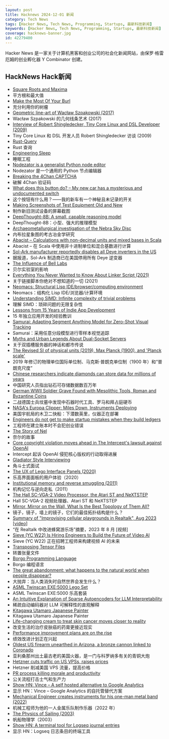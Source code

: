 ```yaml
---
layout: post
title: Hacknews 2024-12-01 新闻
category: Tech News
tags: [Hacker News, Tech News, Programming, Startups, 最新科技新闻]
keywords: [Hacker News, Tech News, Programming, Startups, 最新科技新闻]
coverage: hacknews-banner.jpg
id: 42279400
---
```


Hacker News 是一家关于计算机黑客和创业公司的社会化新闻网站，由保罗·格雷厄姆的创业孵化器 Y Combinator 创建。

## HackNews Hack新闻

- [Square Roots and Maxima](https://leancrew.com/all-this/2024/11/square-roots-and-maxima/)
- 平方根和最大值
- [Make the Most Of Your Burl](https://www.cindydrozda.com/html/Video_Pages/VideoMostOfBurl.html)
- 充分利用你的树瘤
- [Geometric line-art of Wacław Szpakowski (2017)](https://www.theparisreview.org/blog/2017/02/15/rhythmical-lines/)
- Wacław Szpakowski 的几何线条艺术 (2017)
- [Interview of Robert Shingledecker, Tiny Core Linux and DSL Developer (2009)](https://distrowatch.com/weekly.php?issue=20090323#feature)
- Tiny Core Linux 和 DSL 开发人员 Robert Shingledecker 访谈 (2009)
- [Rust-Query](https://blog.lucasholten.com/rust-query-announcement/)
- Rust 查询
- [Engineering Sleep](https://minjunes.ai/posts/sleep/index.html)
- 睡眠工程
- [Nodezator is a generalist Python node editor](https://github.com/IndiePython/nodezator)
- Nodezator 是一个通用的 Python 节点编辑器
- [Breaking the 4Chan CAPTCHA](https://www.nullpt.rs/breaking-the-4chan-captcha)
- 破解 4Chan 验证码
- [What does this button do? – My new car has a mysterious and undocumented switch](https://blog.koenvh.nl/what-does-this-button-do-cm42u2oi7000a09l42f54g2pr)
- 这个按钮有什么用？——我的新车有一个神秘且未记录的开关
- [Making Screenshots of Test Equipment Old and New](https://tomverbeure.github.io/2024/11/29/Making-Screenshots-of-Test-Equipment.html)
- 制作新旧测试设备的屏幕截图
- [DeepThought-8B: A small, capable reasoning model](https://www.ruliad.co/news/introducing-deepthought8b)
- DeepThought-8B：小型、强大的推理模型
- [Archaeometallurgical investigation of the Nebra Sky Disc](https://www.nature.com/articles/s41598-024-80545-5)
- 内布拉星象图的考古冶金学研究
- [Abacist – Calculations with non-decimal units and mixed bases in Scala](https://soundness.dev/)
- Abacist – 在 Scala 中使用非十进制单位和混合基数进行计算
- [Sol-Ark manufacturer reportedly disables all Deye inverters in the US](https://solarboi.com/2024/11/17/sol-ark-oem-disables-all-deye-inverters-in-the-us/)
- 据报道，Sol-Ark 制造商已在美国停用所有 Deye 逆变器
- [The Influence of Bell Labs](https://www.construction-physics.com/p/the-influence-of-bell-labs)
- 贝尔实验室的影响
- [Everything You Never Wanted to Know About Linker Script (2021)](https://mcyoung.xyz/2021/06/01/linker-script/)
- 关于链接脚本你绝对不想知道的一切 (2021)
- [Neomacs: Structural Lisp IDE/browser/computing environment](https://github.com/neomacs-project/neomacs)
- Neomacs：结构化 Lisp IDE/浏览器/计算环境
- [Understanding SIMD: Infinite complexity of trivial problems](https://www.modular.com/blog/understanding-simd-infinite-complexity-of-trivial-problems)
- 理解 SIMD：琐碎问题的无限复杂性
- [Lessons from 15 Years of Indie App Development](https://lukaspetr.com/15-lessons-from-15-years-of-indie-app-development/)
- 15 年独立应用开发的经验教训
- [Samurai: Adapting Segment Anything Model for Zero-Shot Visual Tracking](https://yangchris11.github.io/samurai/)
- Samurai：采用任意分段模型进行零样本视觉追踪
- [Myths and Urban Legends About Dual-Socket Servers](https://www.amd.com/en/solutions/data-center/insights/myths-and-urban-legends-about-dual-socket-servers.html)
- 关于双插槽服务器的神话和都市传说
- [The Revised SI of physical units (2019), Max Planck (1900), and 'Planck scale'](https://osf.io/hzntw/)
- 2019 年修订的物理单位国际单位制、马克斯·普朗克单位制（1900 年）和“普朗克尺度”
- [Chinese researchers indicate diamonds can store data for millions of years](https://readwrite.com/chinese-researchers-indicate-diamonds-can-store-data-for-millions-of-years/)
- 中国研究人员指出钻石可存储数据数百万年
- [German WWII Soldier Grave Found with Mesolithic Tools, Roman and Byzantine Coins](https://www.labrujulaverde.com/en/2024/11/german-wwii-soldiers-grave-found-in-poland-with-mesolithic-tools-roman-and-byzantine-coins-and-other-artifacts/)
- 二战德国士兵坟墓中发现中石器时代工具、罗马和拜占庭硬币
- [NASA's Europa Clipper: Miles Down, Instruments Deploying](https://www.nasa.gov/missions/europa-clipper/nasas-europa-clipper-millions-of-miles-down-instruments-deploying/)
- 美国宇航局的木卫二快船：下潜数英里，仪器正在部署
- [Engineers do not get to make startup mistakes when they build ledgers](https://news.alvaroduran.com/p/engineers-do-not-get-to-make-startup)
- 工程师在建立账本时不会犯创业错误
- [The Story of Nel](https://www.deusinmachina.net/p/the-story-of-nel)
- 奈尔的故事
- [Core copyright violation moves ahead in The Intercept's lawsuit against OpenAI](https://www.niemanlab.org/2024/11/copyright-claim-moves-ahead-in-the-intercepts-lawsuit-against-openai/)
- Intercept 起诉 OpenAI 侵犯核心版权的行动取得进展
- [Gladiator Style Interviewing](https://markgreville.ie/2024/01/29/gladiator-style-interviewing/)
- 角斗士式面试
- [The UX of Lego Interface Panels (2020)](https://interactionmagic.com/UX-LEGO-Interfaces/)
- 乐高界面面板的用户体验（2020）
- [Institutional memory and reverse smuggling (2011)](https://landley.net/history/mirror/institutional_memory.html)
- 机构记忆与逆向走私（2011）
- [The Hall SC-VGA-2 Video Processor, the Atari ST and NeXTSTEP](http://oldvcr.blogspot.com/2024/11/the-hall-sc-vga-2-video-processor-atari.html)
- Hall SC-VGA-2 视频处理器、Atari ST 和 NeXTSTEP
- [Mirror, Mirror on the Wall, What Is the Best Topology of Them All?](https://cacm.acm.org/research-highlights/technical-perspective-mirror-mirror-on-the-wall-what-is-the-best-topology-of-them-all/)
- 镜子，镜子，墙上的镜子，它们的最佳拓扑结构是什么？
- [Summary of "Improvising cellular playgrounds in Realtalk", Aug 2023 [video]](https://www.youtube.com/watch?v=Osn3JXaT3W8)
- “在 Realtalk 中改进蜂窝游乐场”摘要，2023 年 8 月 [视频]
- [Sieve (YC W22) Is Hiring Engineers to Build the Future of Video AI](https://www.sievedata.com/)
- Sieve (YC W22) 正在招聘工程师来构建视频 AI 的未来
- [Transposing Tensor Files](https://mmapped.blog/posts/33-transposing-tensor-files)
- 转置张量文件
- [Borgo Programming Language](https://borgo-lang.github.io/)
- Borgo 编程语言
- [The great abandonment: what happens to the natural world when people disappear?](https://www.theguardian.com/news/2024/nov/28/great-abandonment-what-happens-natural-world-people-disappear-bulgaria)
- 大抛弃：当人类消失时自然世界会发生什么？
- [ASML Twinscan EXE:5000 Lego Set](https://asmlstore.com/products/twinscan-exe-5000-lego-set)
- ASML Twinscan EXE:5000 乐高套装
- [An Intuitive Explanation of Sparse Autoencoders for LLM Interpretability](https://adamkarvonen.github.io/machine_learning/2024/06/11/sae-intuitions.html)
- 稀疏自动编码器对 LLM 可解释性的直观解释
- [Kitagawa Utamaro Japanese Painter](https://www.theartstory.org/artist/utamaro-kitagawa/)
- Kitagawa Utamaro Japanese Painter
- [Life-changing cream to treat skin cancer moves closer to reality](https://www.uq.edu.au/news/article/2024/11/life-changing-cream-treat-skin-cancer-moves-closer-reality)
- 改变生活的治疗皮肤癌的药膏更接近现实
- [Performance improvement plans are on the rise](https://www.wsj.com/business/firing-someone-performance-improvement-plans-more-popular-the-pip-7cac7062)
- 绩效改进计划正在兴起
- [Oldest US firearm unearthed in Arizona, a bronze cannon linked to Coronado](https://phys.org/news/2024-11-oldest-firearm-unearthed-arizona-bronze.html)
- 亚利桑那州出土最古老的美国火器，是一门与科罗纳多有关的青铜大炮
- [Hetzner cuts traffic on US VPSs, raises prices]()
- Hetzner 削减美国 VPS 流量，提高价格
- [PR process killing morale and productivity](https://blackentropy.com/your-pr-process-is-killing-morale-and-productivity/)
- 公关流程打击士气和生产力
- [Show HN: Vince – A self hosted alternative to Google Analytics](https://github.com/vinceanalytics/vince)
- 显示 HN：Vince – Google Analytics 的自托管替代方案
- [Mechanical Engineer creates instruments for his one-man metal band (2022)](https://www.revolvermag.com/music/author-punisher-how-tool-approved-industrial-metal-mad-scientist-found-hope-amid-doom/)
- 机械工程师为他的一人金属乐队制作乐器（2022 年）
- [The Physics of Sailing (2003)](http://www.phys.unsw.edu.au/~jw/sailing.html)
- 帆船物理学（2003）
- [Show HN: A terminal tool for Logseq journal entries](https://github.com/jrswab/lsq)
- 显示 HN：Logseq 日志条目的终端工具

